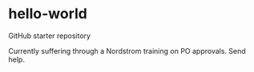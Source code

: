 # hello-world
GitHub starter repository

Currently suffering through a Nordstrom training on PO approvals.
Send help.
